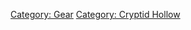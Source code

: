 [Category: Gear](Category:_Gear "wikilink") [Category: Cryptid
Hollow](Category:_Cryptid_Hollow "wikilink")

